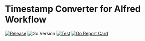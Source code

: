 # Timestamp Converter for Alfred Workflow
[![Release](https://img.shields.io/github/v/release/youwkey/alfred-timestamp)](https://github.com/youwkey/alfred-timestamp/releases)
![Go Version](https://img.shields.io/github/go-mod/go-version/youwkey/alfred-timestamp)
[![Test](https://github.com/youwkey/alfred-timestamp/actions/workflows/test.yml/badge.svg)](https://github.com/youwkey/alfred-timestamp/actions/workflows/test.yml)
[![Go Report Card](https://goreportcard.com/badge/github.com/youwkey/alfred-timestamp)](https://goreportcard.com/report/github.com/youwkey/alfred-timestamp)
